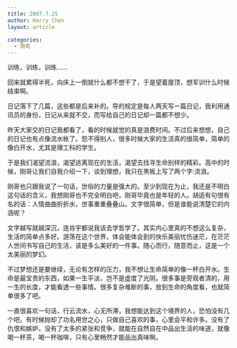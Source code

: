 ```yaml
---
title: 2007.7.25
author: Harry Chen
layout: article

categories:
  - 随笔
---
```


  训练，训练，训练……

  回来就累得半死，向床上一倒就什么都不想干了，于是望着屋顶，想军训什么时候结束啊。

  日记落下了几篇，这些都是后来补的。导的规定是每人两天写一篇日记，我利用通讯员的身份，日记从来就不交，而写给自己的日记却一篇都不想少。

  昨天大家交的日记我都看了，看的时候就觉的真是浪费时间。不过后来想想，自己的日记也有点像流水帐了。怨不得别人，很多时候大家的生活真的很简单，简单的像白开水，尤其是理工科的学生。

  于是我们渴望流浪，渴望逃离现在的生活，渴望去找寻生命别样的精彩。高中的时候，刚哥让我们自我介绍一下，谈到理想，我只在黑板上写了两个字:流浪。

  刚哥也只跟我说了一句话，世俗的力量是强大的。至少到现在为止，我还是不明白这句话的含义，我想刚哥也不完全明白吧，刚哥毕竟也是年轻的人。胡适有句很有名的话：人情曲曲折折水，世事重重叠叠山。文字很简单，但是谁能说清楚它的内涵呢？

  文字越写就越深沉，连肖宇都说我该去学哲学了。其实内心里真的不想这么复杂，生活的简单点多好。游荡在这个世界，体会能体会到的快乐美丽忧伤迷茫，在茫茫人世间书写自己的生活，该是多么美好的一件事。随心而行，随意而止，这是一个太美丽的梦幻。

  不过梦想还是要继续，无论有怎样的压力，我不想让生命简单的像一杯白开水。生命是最宝贵的东西，如果一生平淡，岂不是虚度了光阴。很多事是旁观者清的，用一生的长度，才能看透一些事情。很多复杂难断的事，放到生命的角度看，也就简单很多了吧。

  一直很喜欢一句话，行云流水，心无所滞，我想能达到这个境界的人，恐怕没有几个吧。有时候抛却了功名用世之心，只做自己喜欢的事，心里会平和许多。没有了仇恨和嫉妒，没有了太多的紧张和竞争，就能在自然自在中品出生活的味道，就像喝一杯茶，喝一杯咖啡，只有心里畅然才能品出真味啊。
